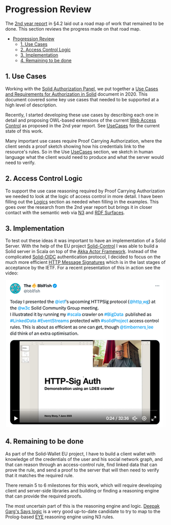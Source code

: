 # Progression Review

The [2nd year report](https://co-operating.systems/2019/04/01/) in §4.2 laid out a road map of work that remained to be done. This section reviews the progress made on that road map. 

- [Progression Review](#progression-review)
  - [1. Use Cases](#1-use-cases)
  - [2. Access Control Logic](#2-access-control-logic)
  - [3. Implementation](#3-implementation)
  - [4. Remaining to be done](#4-remaining-to-be-done)


## 1. Use Cases

Working with the [Solid Authorization Panel](https://github.com/solid/authorization-panel), we put together a [Use Cases and Requirements for Authorization in Solid](https://solid.github.io/authorization-panel/authorization-ucr/) document in 2020.  This document covered some key use cases that needed to be supported at a high level of description.

Recently, I started developing these use cases by describing each one in detail and proposing OWL-based extensions of the current [Web Access Control](https://solidproject.org/TR/wac) as proposed in the 2nd year report. See [UseCases](UseCases/README.md) for the current state of this work.

Many important use cases require Proof Carrying Authorization, where the client sends a proof sketch showing how his credentials link to the resource's rules.
So in the Use [UseCases](UsesCases/README.md) section, we sketch in human language what the client would need to produce and what the server would need to verify.

## 2. Access Control Logic

To support the use case reasoning required by Proof Carrying Authorization we needed to look at the logic of access control in more detail. I have been filling out the [Logics](Logic/) section as needed when filling in the examples. 
This goes over the research from the 2nd year report but brings it in closer contact with the semantic web via [N3](https://github.com/w3c/N3/) and [RDF Surfaces](https://github.com/w3c-cg/rdfsurfaces/).

## 3. Implementation

To test out these ideas it was important to have an implementation of a Solid Server. With the help of the EU project [Solid-Control](https://github.com/co-operating-systems/solid-control) I was able to build a Solid server in Scala on top of the [Akka Actor Framework](https://akka.io/). Instead of the complicated [Solid-OIDC](https://solidproject.org/TR/oidc) authentication protocol, I decided to focus on the much more efficient [HTTP Message Signatures](https://datatracker.ietf.org/doc/draft-ietf-httpbis-message-signatures/) which is in the last stages of acceptance by the IETF. For a recent presentation of this in action see the video:
 [](https://twitter.com/bblfish/status/1666547828506742788)

[![HttpSig demo for big data 2023-06-08](https://github.com/co-operating-systems/solid-control/blob/main/milestones/W2/Tweet-2023-06-08.png?raw=true)](https://twitter.com/bblfish/status/1666547828506742788)

## 4. Remaining to be done

As part of the Solid-Wallet EU project, I have to build a client wallet with knowledge of the credentials of the user and his social network graph, and that can reason through an access-control rule, find linked data that can prove the rule, and send a proof to the server that will then need to verify that it matches the required rule.  

There remain 5 to 6 milestones for this work, which will require developing client and server-side libraries and building or finding a reasoning engine that can provide the required proofs.

The most uncertain part of this is the reasoning engine and logic. [Deepak Garg's Says logic](Logic/Says.md#deepak-gargs-2009-bl-logic) is a very good up-to-date candidate to try to map to the Prolog-based [EYE](https://eyereasoner.github.io/eye/#eye-reasoning) reasoning engine using N3 rules. 






